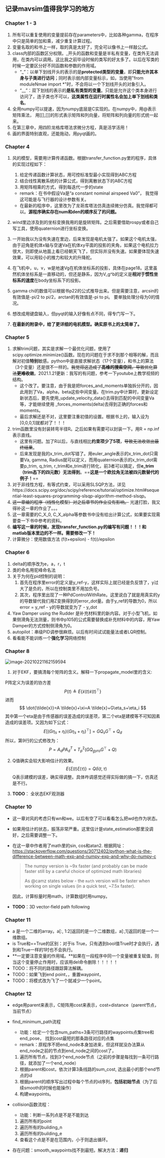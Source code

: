 ## 记录mavsim值得我学习的地方

### Chapter 1 - 3

1. 所有可以重复使用的变量提前存在parameters中，比如各种gamma，在程序中只是简单的加和乘，减少重复计算过程。
2. 变量名取的和书上一样，取的真是太好了，完全可以像书上一样敲公式。
3. class内部的函数区分权限。_开头的函数和变量是半私有变量，在类外无法调用，在类内可以调用。这比我之前毕设时候的类写的好太多了。以后在写类的时候一定要区分好不同函数和参数的作用域。
   - “_”：以单下划线开头的表示的是**protected类型的变量**，即**只能允许其本身与子类进行访问**；同时表示弱内部变量标示，如，当使用"from moduleNmae import *"时，不会将以一个下划线开头的对象引入。
   - “__”：双下划线的表示的**是私有类型的变量**。只能是允许这个类本身进行访问了，连子类也不可以，**这类属性在运行时属性名会加上单下划线和类名**。
4. 全用numpy可以提速，因为numpy底层是C实现的。在numpy中，用@表示矩阵乘法， 用[[],[]]的形式表示矩阵和列向量，将矩阵和列向量的形式统一起来。
5. 在第三章中，用四阶龙格库塔法求微分方程，真是活学活用！
6. 画的界面特别直观，还能拖动，用pyqt画的。

### Chapter 4
1. 风的模型，需要用计算传递函数。根据transfer_function.py里的程序，具体的实现过程如下：

   1. 给定传递函数计算状态，用可控标准型最小实现得到ABC方程
   2. 结合线性离散系统的计算公式，得到离散状态下的ABC方程
   3. 用矩阵相乘的方式，得到每迭代一步的state

   - remark：在书中假设Va是“a constant nominal airspeed Va0”， 我觉得这可能是与飞行器的设计参数有关。
   - 在最新的程序中，这里改为了龙哥库塔法仿真连续微分仿真。我觉得都可以。**源程序确实存在num和den的顺序反了的问题。**

2. wind里边涉及到的坐标变换我用的是旋转矩阵。之后需要借助rospy或者自己写工具，使用quaternion进行坐标变换。

3. 一开始我以为没有失速在里边，后来发现是电机太强了。如果这个电机太强，由于迎角是机体x轴与空速Va在机体xy平面的投影的夹角，如果这个电机拉力很大，则即使从地面上看已经朝天飞了，但实际并没有失速。如果要体现失速效果，可以用较小的推力和较大的升降舵。

4. 在飞机中，u，v，w是地速Vg在机体坐标系的投影，具体在page18。这里虽然机体坐标系是一直移动的，但还是静系，因为V_g^b的定义是**相对于惯性坐标系的速度**在body坐标系下的投影。

5. gamma chi的数值可以根据书p22的公式推导出来。但是需要注意，arcsin的有效值是-pi/2 to pi/2，arctan的有效值是-pi to pi。 要单独处理分母为0的情况。

6. 想改成用键盘输入，但pyqt的输入好像有点不同，得专门写一下。

7. **在最新的附录中，给了更详细的电机模型。确实原书上的太简单了。**

### Chapter 5

1. 求解trim问题，其实是求解一个最优化问题，使用了scipy.optimize.minimize()函数。现在的问题在于求不到那个相等的解，而且解对初值**特别**敏感。python中是直接求解状态（17个变量），和书上的算法（3个变量）还是很不一样的。~~我觉得这造成了**高维的搜索空间**，导致优化算法**更难收敛**~~。2021.1.21更新：我写的有问题，参考一下youtube上教学视频的结构。
   - 这个改了。要注意，由于我是把forces_and_moments单独拆分开的，因此用到了Va，alpha，beta这些中间变量。在trim.py中计算时，更新设定新状态后，要先使用_update_velocity_data()去得到匹配的中间变量Va等，才能继续使用 _forces_moments(delta)去得到正确的forces和moments。
   - 最后求解还是不对，这里要注重初值的设置。根据书上的，输入设为[0,0,0,1]就都对了！！！
2. trim函数里没有封装转弯半径R。之后如果有需要可以封装一下。用R = np.inf表示直线。
   - 这里有问题。加了R以后，与直线相比**约束项少了5项**，~~导致无法收敛出最终结果~~。
   - 后来发现是我的x_trim_dot写错了。用euler_angle表示的x_trim_dot只需要Va, gamma, Radius就可以定义，而用quaternion表示的x_trim_dot需要p_trim, q_trim, r_trim和e_trim进行转化，前3者可以搞定，但**e_trim（trim态下的四元数）无法得到**。==**这是一个欧拉角无法被四元数替代的例子！**==
3. 对于非线性方程，有等式约束，可以采用SLSQP方法，详见https://docs.scipy.org/doc/scipy/reference/tutorial/optimize.html#sequential-least-squares-programming-slsqp-algorithm-method-slsqp。
4. ~~这一章编的程序（线性化模型）对之后章节的作业没有影响。~~ 光速打脸，我又得补这一章的作业了。。。
5. 这一章需要的C_X_0, C_X_alpha等参数书中没有给出计算公式，如果要实现需要查一下书中参考的资料。
6. **编写这一章的时候，发现transfer_function.py的编写有问题！！！和matlab版本里边的不一样。需要修改一下！**
7. 计算微分：使用数值方法 (f(t+epsilon) - f(t))/epsilon

### Chapter 6

1. delta的顺序改为e，a，r，t
2. 类的命名用驼峰命名法
3. 关于为何在pid控制的说明：
   1. 首先在程序里error的定义是y_ref-y，这样实际上就已经是负反馈了，y过大了是负的，所以在控制类里不用加负号。
   2. 其次，程序里出现了一种PdControlWithRate。这里说白了就是用真实的y的导数替代我们用Z变换得到的error_dot量。由于y_ref的导数为0，所以error = y_ref - y的导数就变为了 - y_dot
4. Yaw Damper using the Rudder 是补充材料里的新内容。对于小型飞机，如果侧滑角无法测量，则书中p105的公式需要替换成补充材料中的内容，用Yaw Damper的方式控制侧滑角为0。
5. autopilot：串级PID调参很麻烦。以后有时间试试能量法或者LQR控制。
6. 看看能不能训练一个**强化学习**网络控制

### Chapter 8

![image-20210221162159594](Notes.assets/image-20210221162159594.png)

1. 对于EKF，要搞清每个矩阵的含义。解释一下propagate_model里的含义:

P阵定义为误差的协方差
$$
P(t) \triangleq E\left\{\tilde{x}(t) \tilde{x}(t)^{\top}\right\}
$$
进而
$$
\dot{\tilde{x}}=A \tilde{x}+\xi=A \tilde{x}+G\eta_s+\eta_i
$$
其中第一个eta是由于传感器的误差造成的误差项，第二个eta是建模等不可知因素造成的误差项。又因为如下公式：
$$
E\left[\left(G \eta_{s}+\eta_{i}\right)\left(G \eta_{s}+\eta_{i}\right)^{\top}\right]=G Q_{s} G^{\top}+Q_{d}
$$
所以，第9行的公式修改为：
$$
P=A_dPA_d^T+T_p^2(G Q_{gyro} G^{\top}+Q)
$$

2. Q值确实会较大影响估计的效果。
   $$
   E\{\xi(t)\xi(\tau)\}=Q\delta(t,\tau)
   $$
   Q表示建模的误差，确实得调整。具体咋调感觉还得实际做的搞一下，仿真还是不行。
   
3. **TODO**： 全状态EKF观测器

### Chapter 10

- 这一章对风的考虑只有wn和we。以后有空了可以看看怎么把wd也作为状态。

- 如果用估计的状态，振荡非常严重。这里估计是state_estimation那里没调好，之后需要调整一下。

- 在这一章中作者用了math里的sin, cos和atan2. 根据网址：https://stackoverflow.com/questions/30712402/python-what-is-the-difference-between-math-exp-and-numpy-exp-and-why-do-numpy-c 

  > The numpy version is ~9x faster (and probably can be made faster still by a careful choice of optimized math libraries)
  >
  > As @camz states below - the `math` version will be faster when working on single values (in a quick test, ~7.5x faster). 

  因此，计算标量时用math，计算数组时用numpy。

- **TODO**：3D vector-field path following

### Chapter 11

- a 是一个二维的array。a[:, 1:2]返回的是一个二维数组，a[:,1]返回的是一个一维数组。
- is True和==True的区别：对于is True，只有遇到bool值True时才会执行，遇到和True一样的1时也不会执行。
- **一定要注意变量的作用域。**如果在一段程序中同一个变量被重复赋值，则当这个变量停止作用时，应该用del命令删除！！！！！
- TODO：将不同的路径跟踪算法解耦。
- TODO：如果飞到end point，，重置waypoint，
- TODO：将模式改为飞了一个就减少一个point。



### Chapter 12

- edge用parent来表示，C矩阵用cost来表示，cost=distance（parent节点，当前节点）

- find_minimum_path流程

  - 功能：给定一个包含num_paths=3条可行路径的waypoints点集tree和end_pose， 找到cost最短的那条路径对应的点集
  - remark：原程序不把end_node本身加进来，但这样就没办法算从end_node之前的节点到end_node之间的cost了，

  1. 遍历所有节点，找到3个end_node节点（之前的步骤是每找到一条可行路径，就添加了一个end_node）
  2. 根据parent和cost，依次计算3条线路的sum_cost, 选出最小的那个end节点的id
  3. 根据parent的顺序写出过程中每个节点的id序列，**包括初始节点**（为了后续smooth的时候也能操作）
  4. 构建waypoints。

- collision函数流程：

  - 功能：判断一系列点是不是不能到达

  1. 遍历所有的point
  2. 遍历所有的building_n
  3. 遍历所有的building_e
  4. 查看这个点是不是在范围内，小于则退出循环。
  
- 存在问题：smooth_waypoints找不到最短。解决方法：**递归**